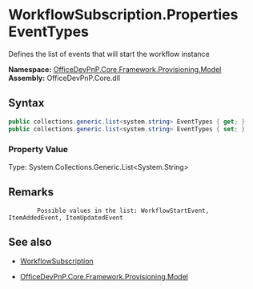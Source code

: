 # WorkflowSubscription.Properties EventTypes
Defines the list of events that will start the workflow instance  

**Namespace:** [OfficeDevPnP.Core.Framework.Provisioning.Model](OfficeDevPnP.Core.Framework.Provisioning.Model.md)  
**Assembly:** OfficeDevPnP.Core.dll  
## Syntax
```C#
public collections.generic.list<system.string> EventTypes { get; }
public collections.generic.list<system.string> EventTypes { set; }
```

### Property Value
Type: System.Collections.Generic.List<System.String>  

## Remarks 

            Possible values in the list: WorkflowStartEvent, ItemAddedEvent, ItemUpdatedEvent
            
## See also
- [WorkflowSubscription](WorkflowSubscription.md) 

- [OfficeDevPnP.Core.Framework.Provisioning.Model](OfficeDevPnP.Core.Framework.Provisioning.Model.md)
